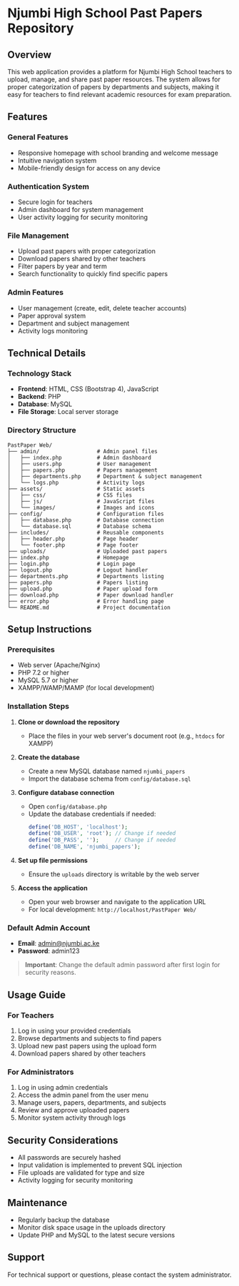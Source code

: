 # Njumbi High School Past Papers Repository

## Overview
This web application provides a platform for Njumbi High School teachers to upload, manage, and share past paper resources. The system allows for proper categorization of papers by departments and subjects, making it easy for teachers to find relevant academic resources for exam preparation.

## Features

### General Features
- Responsive homepage with school branding and welcome message
- Intuitive navigation system
- Mobile-friendly design for access on any device

### Authentication System
- Secure login for teachers
- Admin dashboard for system management
- User activity logging for security monitoring

### File Management
- Upload past papers with proper categorization
- Download papers shared by other teachers
- Filter papers by year and term
- Search functionality to quickly find specific papers

### Admin Features
- User management (create, edit, delete teacher accounts)
- Paper approval system
- Department and subject management
- Activity logs monitoring

## Technical Details

### Technology Stack
- **Frontend**: HTML, CSS (Bootstrap 4), JavaScript
- **Backend**: PHP
- **Database**: MySQL
- **File Storage**: Local server storage

### Directory Structure
```
PastPaper Web/
├── admin/                  # Admin panel files
│   ├── index.php           # Admin dashboard
│   ├── users.php           # User management
│   ├── papers.php          # Papers management
│   ├── departments.php     # Department & subject management
│   └── logs.php            # Activity logs
├── assets/                 # Static assets
│   ├── css/                # CSS files
│   ├── js/                 # JavaScript files
│   └── images/             # Images and icons
├── config/                 # Configuration files
│   ├── database.php        # Database connection
│   └── database.sql        # Database schema
├── includes/               # Reusable components
│   ├── header.php          # Page header
│   └── footer.php          # Page footer
├── uploads/                # Uploaded past papers
├── index.php               # Homepage
├── login.php               # Login page
├── logout.php              # Logout handler
├── departments.php         # Departments listing
├── papers.php              # Papers listing
├── upload.php              # Paper upload form
├── download.php            # Paper download handler
├── error.php               # Error handling page
└── README.md               # Project documentation
```

## Setup Instructions

### Prerequisites
- Web server (Apache/Nginx)
- PHP 7.2 or higher
- MySQL 5.7 or higher
- XAMPP/WAMP/MAMP (for local development)

### Installation Steps

1. **Clone or download the repository**
   - Place the files in your web server's document root (e.g., `htdocs` for XAMPP)

2. **Create the database**
   - Create a new MySQL database named `njumbi_papers`
   - Import the database schema from `config/database.sql`

3. **Configure database connection**
   - Open `config/database.php`
   - Update the database credentials if needed:
     ```php
     define('DB_HOST', 'localhost');
     define('DB_USER', 'root'); // Change if needed
     define('DB_PASS', '');     // Change if needed
     define('DB_NAME', 'njumbi_papers');
     ```

4. **Set up file permissions**
   - Ensure the `uploads` directory is writable by the web server

5. **Access the application**
   - Open your web browser and navigate to the application URL
   - For local development: `http://localhost/PastPaper Web/`

### Default Admin Account
- **Email**: admin@njumbi.ac.ke
- **Password**: admin123

> **Important**: Change the default admin password after first login for security reasons.

## Usage Guide

### For Teachers
1. Log in using your provided credentials
2. Browse departments and subjects to find papers
3. Upload new past papers using the upload form
4. Download papers shared by other teachers

### For Administrators
1. Log in using admin credentials
2. Access the admin panel from the user menu
3. Manage users, papers, departments, and subjects
4. Review and approve uploaded papers
5. Monitor system activity through logs

## Security Considerations
- All passwords are securely hashed
- Input validation is implemented to prevent SQL injection
- File uploads are validated for type and size
- Activity logging for security monitoring

## Maintenance
- Regularly backup the database
- Monitor disk space usage in the uploads directory
- Update PHP and MySQL to the latest secure versions

## Support
For technical support or questions, please contact the system administrator.